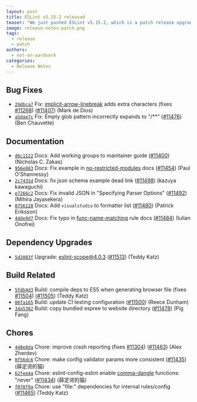 ```yaml
---
layout: post
title: ESLint v5.15.2 released
teaser: "We just pushed ESLint v5.15.2, which is a patch release upgrade of ESLint. This release fixes several bugs found in the previous release."
image: release-notes-patch.png
tags:
  - release
  - patch
authors:
  - not-an-aardvark
categories:
  - Release Notes
---
```


## Bug Fixes

* [`29dbca7`](https://github.com/eslint/eslint/commit/29dbca73d762a809adb2f457b527e144426d54a7) Fix: [implicit-arrow-linebreak](/docs/rules/implicit-arrow-linebreak) adds extra characters (fixes [#11268](https://github.com/eslint/eslint/issues/11268)) ([#11407](https://github.com/eslint/eslint/issues/11407)) (Mark de Dios)
* [`a5dae7c`](https://github.com/eslint/eslint/commit/a5dae7c3d30231c2f5f075d98c2c8825899bab16) Fix: Empty glob pattern incorrectly expands to "/**" ([#11476](https://github.com/eslint/eslint/issues/11476)) (Ben Chauvette)

## Documentation

* [`d6c1122`](https://github.com/eslint/eslint/commit/d6c112289f0f16ade070865c8786831b7940ca79) Docs: Add working groups to maintainer guide ([#11400](https://github.com/eslint/eslint/issues/11400)) (Nicholas C. Zakas)
* [`956e883`](https://github.com/eslint/eslint/commit/956e883c21fd9f393bf6718d032a4e2e53b33f22) Docs: Fix example in [no-restricted-modules](/docs/rules/no-restricted-modules) docs ([#11454](https://github.com/eslint/eslint/issues/11454)) (Paul O’Shannessy)
* [`2c7431d`](https://github.com/eslint/eslint/commit/2c7431d6b32063f74e3837ee727f26af215eada7) Docs: fix json schema example dead link ([#11498](https://github.com/eslint/eslint/issues/11498)) (kazuya kawaguchi)
* [`e7266c2`](https://github.com/eslint/eslint/commit/e7266c2478aff5d66e7859313feb49e3a129f85e) Docs: Fix invalid JSON in "Specifying Parser Options" ([#11492](https://github.com/eslint/eslint/issues/11492)) (Mihira Jayasekera)
* [`0756128`](https://github.com/eslint/eslint/commit/075612871f85aa04cef8137bd32247e128ad600b) Docs: Add `visualstudio` to formatter list ([#11480](https://github.com/eslint/eslint/issues/11480)) (Patrick Eriksson)
* [`44de9d7`](https://github.com/eslint/eslint/commit/44de9d7e1aa2fcae475a97b8f597b7d8094566b2) Docs: Fix typo in [func-name-matching](/docs/rules/func-name-matching) rule docs ([#11484](https://github.com/eslint/eslint/issues/11484)) (Iulian Onofrei)

## Dependency Upgrades

* [`5d2083f`](https://github.com/eslint/eslint/commit/5d2083fa3e14c024197f6c386ff72237a145e258) Upgrade: eslint-scope@4.0.3 ([#11513](https://github.com/eslint/eslint/issues/11513)) (Teddy Katz)

## Build Related

* [`5fdb4d3`](https://github.com/eslint/eslint/commit/5fdb4d3fb01b9d8a4c2dff71ed9cddb2f8feefb0) Build: compile deps to ES5 when generating browser file (fixes [#11504](https://github.com/eslint/eslint/issues/11504)) ([#11505](https://github.com/eslint/eslint/issues/11505)) (Teddy Katz)
* [`06fa165`](https://github.com/eslint/eslint/commit/06fa1655c3da8394ed9144d727115fc434b0416f) Build: update CI testing configuration ([#11500](https://github.com/eslint/eslint/issues/11500)) (Reece Dunham)
* [`34a5382`](https://github.com/eslint/eslint/commit/34a53829e7a63ff2f6b371d77ce283bbdd373b91) Build: copy bundled espree to website directory ([#11478](https://github.com/eslint/eslint/issues/11478)) (Pig Fang)

## Chores

* [`448e8da`](https://github.com/eslint/eslint/commit/448e8da94d09b397e98ffcb6f22b55a578ef79c1) Chore: improve crash reporting (fixes [#11304](https://github.com/eslint/eslint/issues/11304)) ([#11463](https://github.com/eslint/eslint/issues/11463)) (Alex Zherdev)
* [`0f56dc6`](https://github.com/eslint/eslint/commit/0f56dc6d9eadad05dc3d5c9d1d9ddef94e10c5d3) Chore: make config validator params more consistent ([#11435](https://github.com/eslint/eslint/issues/11435)) (薛定谔的猫)
* [`62fee4a`](https://github.com/eslint/eslint/commit/62fee4a976897d158c8c137339728cd280333286) Chore: eslint-config-eslint enable [comma-dangle](/docs/rules/comma-dangle) functions: "never" ([#11434](https://github.com/eslint/eslint/issues/11434)) (薛定谔的猫)
* [`f078f9a`](https://github.com/eslint/eslint/commit/f078f9a9e094ec00c61a6ef1c9550d017631e69a) Chore: use "file:" dependencies for internal rules/config ([#11465](https://github.com/eslint/eslint/issues/11465)) (Teddy Katz)
